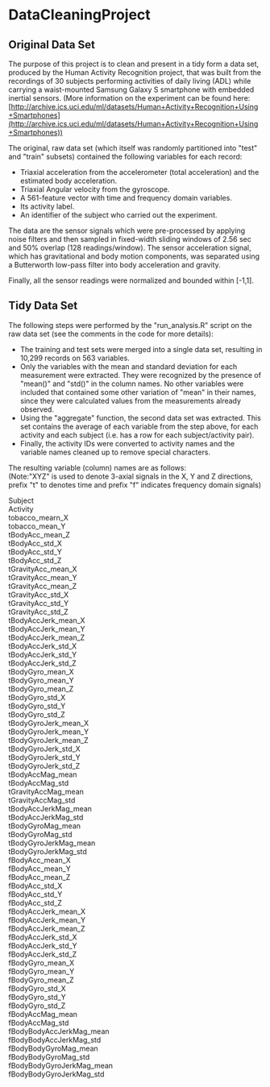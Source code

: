 DataCleaningProject
===================

Original Data Set
-----------------

The purpose of this project is to clean and present in a tidy form a data set, produced by the Human Activity Recognition project, that was built from the recordings of 30 subjects performing activities of daily living (ADL) while carrying a waist-mounted Samsung Galaxy S smartphone with embedded inertial sensors. (More information on the experiment can be found here: [http://archive.ics.uci.edu/ml/datasets/Human+Activity+Recognition+Using+Smartphones](http://archive.ics.uci.edu/ml/datasets/Human+Activity+Recognition+Using+Smartphones))

The original, raw data set (which itself was randomly partitioned into "test" and "train" subsets)  contained the following variables for each record:
- Triaxial acceleration from the accelerometer (total acceleration) and the estimated body acceleration. 
- Triaxial Angular velocity from the gyroscope. 
- A 561-feature vector with time and frequency domain variables. 
- Its activity label. 
- An identifier of the subject who carried out the experiment.

The data are the  sensor signals which were pre-processed by applying noise filters and then sampled in fixed-width sliding windows of 2.56 sec and 50% overlap (128 readings/window). The sensor acceleration signal, which has gravitational and body motion components, was separated using a Butterworth low-pass filter into body acceleration and gravity.

Finally, all the sensor readings were normalized and bounded within [-1,1].

Tidy Data Set
-------------

The following steps were performed by the "run_analysis.R" script on the raw data set (see the comments in the code for more details):
- The training and test sets were merged into a single data set, resulting in 10,299 records on 563 variables.
- Only the variables with the mean and standard deviation for each measurement were extracted. They were recognized by the presence of "mean()" and "std()" in the column names. No other variables were included that contained some other variation of "mean" in their names, since they were calculated values from the measurements already observed.
- Using the "aggregate" function, the second data set was extracted. This set contains the average of each variable from the step above, for each activity and each subject (i.e. has a row for each subject/activity pair).
- Finally, the activity IDs were converted to activity names and the variable names cleaned up to remove special characters.

The resulting variable (column) names are as follows:<br />
(Note:"XYZ" is used to denote 3-axial signals in the X, Y and Z directions, prefix "t" to denotes time and prefix "f" indicates frequency domain signals)

Subject<br />
Activity<br />
tobacco_mearn_X<br />
tobacco_mean_Y<br />
tBodyAcc_mean_Z<br />
tBodyAcc_std_X<br />
tBodyAcc_std_Y<br />
tBodyAcc_std_Z<br />
tGravityAcc_mean_X<br />
tGravityAcc_mean_Y<br />
tGravityAcc_mean_Z<br />
tGravityAcc_std_X<br />
tGravityAcc_std_Y<br />
tGravityAcc_std_Z<br />
tBodyAccJerk_mean_X<br />
tBodyAccJerk_mean_Y<br />
tBodyAccJerk_mean_Z<br />
tBodyAccJerk_std_X<br />
tBodyAccJerk_std_Y<br />
tBodyAccJerk_std_Z<br />
tBodyGyro_mean_X<br />
tBodyGyro_mean_Y<br />
tBodyGyro_mean_Z<br />
tBodyGyro_std_X<br />
tBodyGyro_std_Y<br />
tBodyGyro_std_Z<br />
tBodyGyroJerk_mean_X<br />
tBodyGyroJerk_mean_Y<br />
tBodyGyroJerk_mean_Z<br />
tBodyGyroJerk_std_X<br />
tBodyGyroJerk_std_Y<br />
tBodyGyroJerk_std_Z<br />
tBodyAccMag_mean<br />
tBodyAccMag_std<br />
tGravityAccMag_mean<br />
tGravityAccMag_std<br />
tBodyAccJerkMag_mean<br />
tBodyAccJerkMag_std<br />
tBodyGyroMag_mean<br />
tBodyGyroMag_std<br />
tBodyGyroJerkMag_mean<br />
tBodyGyroJerkMag_std<br />
fBodyAcc_mean_X<br />
fBodyAcc_mean_Y<br />
fBodyAcc_mean_Z<br />
fBodyAcc_std_X<br />
fBodyAcc_std_Y<br />
fBodyAcc_std_Z<br />
fBodyAccJerk_mean_X<br />
fBodyAccJerk_mean_Y<br />
fBodyAccJerk_mean_Z<br />
fBodyAccJerk_std_X<br />
fBodyAccJerk_std_Y<br />
fBodyAccJerk_std_Z<br />
fBodyGyro_mean_X<br />
fBodyGyro_mean_Y<br />
fBodyGyro_mean_Z<br />
fBodyGyro_std_X<br />
fBodyGyro_std_Y<br />
fBodyGyro_std_Z<br />
fBodyAccMag_mean<br />
fBodyAccMag_std<br />
fBodyBodyAccJerkMag_mean<br />
fBodyBodyAccJerkMag_std<br />
fBodyBodyGyroMag_mean<br />
fBodyBodyGyroMag_std<br />
fBodyBodyGyroJerkMag_mean<br />
fBodyBodyGyroJerkMag_std

